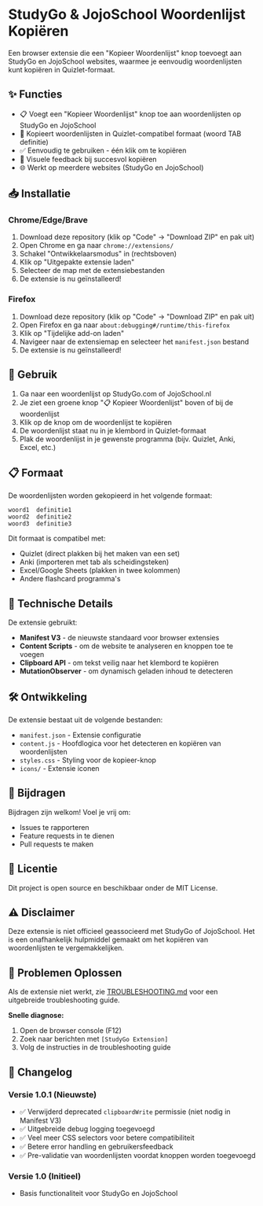 # StudyGo & JojoSchool Woordenlijst Kopiëren

Een browser extensie die een "Kopieer Woordenlijst" knop toevoegt aan StudyGo en JojoSchool websites, waarmee je eenvoudig woordenlijsten kunt kopiëren in Quizlet-formaat.

## ✨ Functies

- 📋 Voegt een "Kopieer Woordenlijst" knop toe aan woordenlijsten op StudyGo en JojoSchool
- 🔄 Kopieert woordenlijsten in Quizlet-compatibel formaat (woord TAB definitie)
- ✅ Eenvoudig te gebruiken - één klik om te kopiëren
- 🎨 Visuele feedback bij succesvol kopiëren
- 🌐 Werkt op meerdere websites (StudyGo en JojoSchool)

## 📥 Installatie

### Chrome/Edge/Brave

1. Download deze repository (klik op "Code" → "Download ZIP" en pak uit)
2. Open Chrome en ga naar `chrome://extensions/`
3. Schakel "Ontwikkelaarsmodus" in (rechtsboven)
4. Klik op "Uitgepakte extensie laden"
5. Selecteer de map met de extensiebestanden
6. De extensie is nu geïnstalleerd!

### Firefox

1. Download deze repository (klik op "Code" → "Download ZIP" en pak uit)
2. Open Firefox en ga naar `about:debugging#/runtime/this-firefox`
3. Klik op "Tijdelijke add-on laden"
4. Navigeer naar de extensiemap en selecteer het `manifest.json` bestand
5. De extensie is nu geïnstalleerd!

## 🚀 Gebruik

1. Ga naar een woordenlijst op StudyGo.com of JojoSchool.nl
2. Je ziet een groene knop "📋 Kopieer Woordenlijst" boven of bij de woordenlijst
3. Klik op de knop om de woordenlijst te kopiëren
4. De woordenlijst staat nu in je klembord in Quizlet-formaat
5. Plak de woordenlijst in je gewenste programma (bijv. Quizlet, Anki, Excel, etc.)

## 📋 Formaat

De woordenlijsten worden gekopieerd in het volgende formaat:
```
woord1	definitie1
woord2	definitie2
woord3	definitie3
```

Dit formaat is compatibel met:
- Quizlet (direct plakken bij het maken van een set)
- Anki (importeren met tab als scheidingsteken)
- Excel/Google Sheets (plakken in twee kolommen)
- Andere flashcard programma's

## 🔧 Technische Details

De extensie gebruikt:
- **Manifest V3** - de nieuwste standaard voor browser extensies
- **Content Scripts** - om de website te analyseren en knoppen toe te voegen
- **Clipboard API** - om tekst veilig naar het klembord te kopiëren
- **MutationObserver** - om dynamisch geladen inhoud te detecteren

## 🛠️ Ontwikkeling

De extensie bestaat uit de volgende bestanden:
- `manifest.json` - Extensie configuratie
- `content.js` - Hoofdlogica voor het detecteren en kopiëren van woordenlijsten
- `styles.css` - Styling voor de kopieer-knop
- `icons/` - Extensie iconen

## 🤝 Bijdragen

Bijdragen zijn welkom! Voel je vrij om:
- Issues te rapporteren
- Feature requests in te dienen
- Pull requests te maken

## 📄 Licentie

Dit project is open source en beschikbaar onder de MIT License.

## ⚠️ Disclaimer

Deze extensie is niet officieel geassocieerd met StudyGo of JojoSchool. Het is een onafhankelijk hulpmiddel gemaakt om het kopiëren van woordenlijsten te vergemakkelijken.

## 🔧 Problemen Oplossen

Als de extensie niet werkt, zie [TROUBLESHOOTING.md](TROUBLESHOOTING.md) voor een uitgebreide troubleshooting guide.

**Snelle diagnose:**
1. Open de browser console (F12)
2. Zoek naar berichten met `[StudyGo Extension]`
3. Volg de instructies in de troubleshooting guide

## 📝 Changelog

### Versie 1.0.1 (Nieuwste)
- ✅ Verwijderd deprecated `clipboardWrite` permissie (niet nodig in Manifest V3)
- ✅ Uitgebreide debug logging toegevoegd
- ✅ Veel meer CSS selectors voor betere compatibiliteit
- ✅ Betere error handling en gebruikersfeedback
- ✅ Pre-validatie van woordenlijsten voordat knoppen worden toegevoegd

### Versie 1.0 (Initieel)
- Basis functionaliteit voor StudyGo en JojoSchool